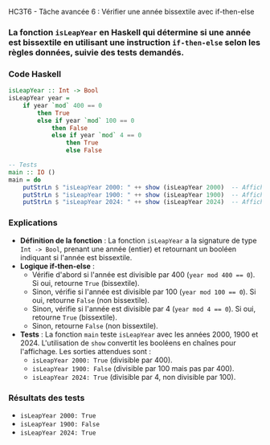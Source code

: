 HC3T6 - Tâche avancée 6 : Vérifier une année bissextile avec if-then-else

### La fonction `isLeapYear` en Haskell qui détermine si une année est bissextile en utilisant une instruction `if-then-else` selon les règles données, suivie des tests demandés.

### Code Haskell
```haskell
isLeapYear :: Int -> Bool
isLeapYear year =
    if year `mod` 400 == 0
        then True
        else if year `mod` 100 == 0
            then False
            else if year `mod` 4 == 0
                then True
                else False

-- Tests
main :: IO ()
main = do
    putStrLn $ "isLeapYear 2000: " ++ show (isLeapYear 2000)  -- Affiche "isLeapYear 2000: True"
    putStrLn $ "isLeapYear 1900: " ++ show (isLeapYear 1900)  -- Affiche "isLeapYear 1900: False"
    putStrLn $ "isLeapYear 2024: " ++ show (isLeapYear 2024)  -- Affiche "isLeapYear 2024: True"
```

### Explications
- **Définition de la fonction** : La fonction `isLeapYear` a la signature de type `Int -> Bool`, prenant une année (entier) et retournant un booléen indiquant si l'année est bissextile.
- **Logique if-then-else** :
  - Vérifie d'abord si l'année est divisible par 400 (`year mod 400 == 0`). Si oui, retourne `True` (bissextile).
  - Sinon, vérifie si l'année est divisible par 100 (`year mod 100 == 0`). Si oui, retourne `False` (non bissextile).
  - Sinon, vérifie si l'année est divisible par 4 (`year mod 4 == 0`). Si oui, retourne `True` (bissextile).
  - Sinon, retourne `False` (non bissextile).
- **Tests** : La fonction `main` teste `isLeapYear` avec les années 2000, 1900 et 2024. L'utilisation de `show` convertit les booléens en chaînes pour l'affichage. Les sorties attendues sont :
  - `isLeapYear 2000: True` (divisible par 400).
  - `isLeapYear 1900: False` (divisible par 100 mais pas par 400).
  - `isLeapYear 2024: True` (divisible par 4, non divisible par 100).

### Résultats des tests
- `isLeapYear 2000: True`
- `isLeapYear 1900: False`
- `isLeapYear 2024: True`
